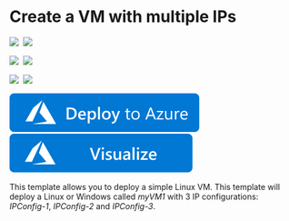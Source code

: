 # Create a VM with multiple IPs

<IMG SRC="https://azurequickstartsservice.blob.core.windows.net/badges/101-vm-multiple-ipconfig/PublicLastTestDate.svg" />&nbsp;
<IMG SRC="https://azurequickstartsservice.blob.core.windows.net/badges/101-vm-multiple-ipconfig/PublicDeployment.svg" />&nbsp;

<IMG SRC="https://azurequickstartsservice.blob.core.windows.net/badges/101-vm-multiple-ipconfig/FairfaxLastTestDate.svg" />&nbsp;
<IMG SRC="https://azurequickstartsservice.blob.core.windows.net/badges/101-vm-multiple-ipconfig/FairfaxDeployment.svg" />&nbsp;

<IMG SRC="https://azurequickstartsservice.blob.core.windows.net/badges/101-vm-multiple-ipconfig/BestPracticeResult.svg" />&nbsp;
<IMG SRC="https://azurequickstartsservice.blob.core.windows.net/badges/101-vm-multiple-ipconfig/CredScanResult.svg" />&nbsp;

<a href="https://portal.azure.com/#create/Microsoft.Template/uri/https%3A%2F%2Fraw.githubusercontent.com%2FAzure%2Fazure-quickstart-templates%2Fmaster%2F101-vm-multiple-ipconfig%2Fazuredeploy.json" target="_blank">
    <img src="https://raw.githubusercontent.com/Azure/azure-quickstart-templates/master/1-CONTRIBUTION-GUIDE/images/deploytoazure.svg?sanitize=true"/>
</a>
<a href="http://armviz.io/#/?load=https%3A%2F%2Fraw.githubusercontent.com%2FAzure%2Fazure-quickstart-templates%2Fmaster%2F101-vm-multiple-ipconfig%2Fazuredeploy.json" target="_blank">
    <img src="https://raw.githubusercontent.com/Azure/azure-quickstart-templates/master/1-CONTRIBUTION-GUIDE/images/visualizebutton.svg?sanitize=true"/>
</a>


This template allows you to deploy a simple Linux VM. This template will deploy a Linux or Windows called *myVM1* with 3 IP configurations: *IPConfig-1*, *IPConfig-2* and *IPConfig-3*.

